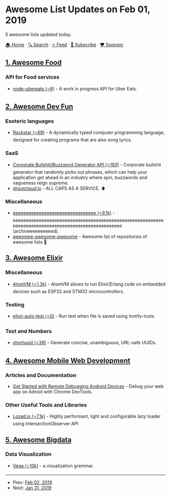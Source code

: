 # Awesome List Updates on Feb 01, 2019

5 awesome lists updated today.

[🏠 Home](/README.md) · [🔍 Search](https://www.trackawesomelist.com/search/) · [🔥 Feed](https://www.trackawesomelist.com/rss.xml) · [📮 Subscribe](https://trackawesomelist.us17.list-manage.com/subscribe?u=d2f0117aa829c83a63ec63c2f&id=36a103854c) · [❤️  Sponsor](https://github.com/sponsors/theowenyoung)



## [1. Awesome Food](/content/jzarca01/awesome-food/README.md)

### API for Food services

*   [node-ubereats (⭐8)](https://github.com/jzarca01/node-ubereats) - A work in progress API for Uber Eats.

## [2. Awesome Dev Fun](/content/mislavcimpersak/awesome-dev-fun/README.md)

### Esoteric languages

*   [Rockstar (⭐69)](https://github.com/dylanbeattie/rockstar) - A dynamically typed computer programming language, designed for creating programs that are also song lyrics.

### SaaS

*   [Corporate Bullshit/Buzzword Generator API (⭐193)](https://github.com/sameerkumar18/corporate-bs-generator-api) - Corporate bullshit generator that randomly picks out phrases, which can help your application get ahead in an industry where spin, buzzwords and vagueness reign supreme.
*   [shoutcloud.io](http://shoutcloud.io/) - ALL CAPS AS A SERVICE. ⬆️

### Miscellaneous

*   [eeeeeeeeeeeeeeeeeeeeeeeeeeeeeeee (⭐9.1k)](https://github.com/eeeeeeeeeeeeeeeeeeeeeeeeeeeeeeee/eeeeeeeeeeeeeeeeeeeeeeeeeeeeeeeeeeeeeeeeeeeeeeeeeeeeeeeeeeeeeeeeeeeeeeeeeeeeeeeeeeeeeeeeeeeeeeeeeeee) - eeeeeeeeeeeeeeeeeeeeeeeeeeeeeeeeeeeeeeeeeeeeeeeeeeeeeeeeeeeeeeeeeeeeeeeeeeeeeeeeeeeeeeeeeeeeeeeeeeee (archiveeeeeeeeeed).
*   [awesome-awesome-awesome](https://github.com/jonatasbaldin/awesome-awesome-awesome) - Awesome list of repositories of awesome lists 🤷

## [3. Awesome Elixir](/content/h4cc/awesome-elixir/README.md)

### Miscellaneous

*   [AtomVM (⭐1.3k)](https://github.com/bettio/AtomVM) - AtomVM allows to run Elixir/Erlang code on embedded devices such as ESP32 and STM32 microcontrollers.

### Testing

*   [elixir-auto-test (⭐0)](https://github.com/joaothallis/elixir-auto-test) - Run test when file is saved using inotify-tools.

### Text and Numbers

*   [shortuuid (⭐39)](https://github.com/gpedic/ex_shortuuid) - Generate concise, unambiguous, URL-safe UUIDs.

## [4. Awesome Mobile Web Development](/content/myshov/awesome-mobile-web-development/README.md)

### Articles and Documentation

*   [Get Started with Remote Debugging Android Devices](https://developers.google.com/web/tools/chrome-devtools/remote-debugging/) - Debug your web app on Adroid with Chrome DevTools.

### Other Useful Tools and Libraries

*   [Lozad.js (⭐7.1k)](https://github.com/ApoorvSaxena/lozad.js) - Highly performant, light and configurable lazy loader using IntersectionObserver API

## [5. Awesome Bigdata](/content/newTendermint/awesome-bigdata/README.md)

### Data Visualization

*   [Vega (⭐10k)](https://github.com/vega/vega) - a visualization grammar.

---

- Prev: [Feb 02, 2019](/content/2019/02/02/README.md)
- Next: [Jan 31, 2019](/content/2019/01/31/README.md)